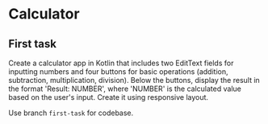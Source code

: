 # Calculator

## First task

Create a calculator app in Kotlin that includes two EditText fields for inputting numbers and four buttons for basic operations (addition, subtraction, multiplication, division). Below the buttons, display the result in the format 'Result: NUMBER', where 'NUMBER' is the calculated value based on the user's input. Create it using responsive layout.

Use branch `first-task` for codebase.
